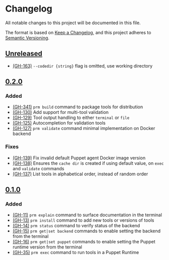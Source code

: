 # Changelog

All notable changes to this project will be documented in this file.

The format is based on [Keep a Changelog](https://keepachangelog.com/en/1.0.0/),
and this project adheres to [Semantic Versioning](https://semver.org/spec/v2.0.0.html).

## [Unreleased]

- [(GH-163)](https://github.com/puppetlabs/pct/issues/341) `--codedir {string}` flag is omitted, use working directory

## [0.2.0]

### Added

- [(GH-341)](https://github.com/puppetlabs/pct/issues/341) `prm build` command to package tools for distribution
- [(GH-130)](https://github.com/puppetlabs/prm/issues/130) Add support for multi-tool validation
- [(GH-129)](https://github.com/puppetlabs/prm/issues/129) Tool output handling to either `terminal` or `file`
- [(GH-125)](https://github.com/puppetlabs/prm/issues/125) Autocompletion for validation tools
- [(GH-127)](https://github.com/puppetlabs/prm/issues/127) `prm validate` command minimal implementation on Docker backend

### Fixes

- [(GH-139)](https://github.com/puppetlabs/prm/issues/139) Fix invalid default Puppet agent Docker image version
- [(GH-138)](https://github.com/puppetlabs/prm/issues/138) Ensures the `cache dir` is created if using default value, on `exec` and `validate` commands
- [(GH-137)](https://github.com/puppetlabs/prm/issues/137) List tools in alphabetical order, instead of random order

## [0.1.0]

### Added

- [(GH-11)](https://github.com/puppetlabs/prm/issues/11) `prm explain` command to surface documentation in the terminal
- [(GH-13)](https://github.com/puppetlabs/prm/issues/13) `prm install` command to add new tools or versions of tools
- [(GH-14)](https://github.com/puppetlabs/prm/issues/14) `prm status` command to verify status of the backend
- [(GH-15)](https://github.com/puppetlabs/prm/issues/15) `prm get|set backend` commands to enable setting the backend from the terminal
- [(GH-16)](https://github.com/puppetlabs/prm/issues/16) `prm get|set puppet` commands to enable setting the Puppet runtime version from the terminal
- [(GH-35)](https://github.com/puppetlabs/prm/issues/35) `prm exec` command to run tools in a Puppet Runtime

[Unreleased]: https://github.com/puppetlabs/prm/compare/0.2.0..main
[0.2.0]: https://github.com/puppetlabs/prm/releases/tag/0.2.0
[0.1.0]: https://github.com/puppetlabs/prm/releases/tag/0.1.0
